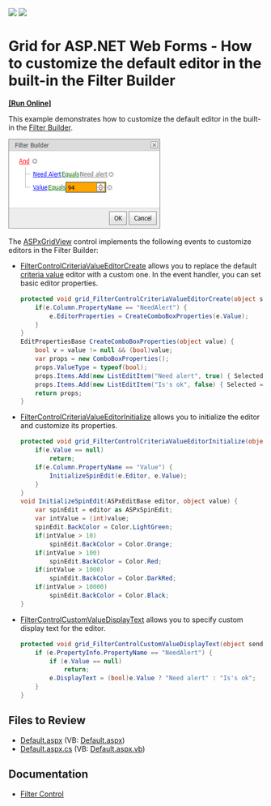 <!-- default badges list -->
[![](https://img.shields.io/badge/Open_in_DevExpress_Support_Center-FF7200?style=flat-square&logo=DevExpress&logoColor=white)](https://supportcenter.devexpress.com/ticket/details/T300124)
[![](https://img.shields.io/badge/📖_How_to_use_DevExpress_Examples-e9f6fc?style=flat-square)](https://docs.devexpress.com/GeneralInformation/403183)
<!-- default badges end -->

# Grid for ASP.NET Web Forms - How to customize the default editor in the built-in the Filter Builder
<!-- run online -->
**[[Run Online]](https://codecentral.devexpress.com/t300124/)**
<!-- run online end -->

This example demonstrates how to customize the default editor in the built-in the [Filter Builder](https://docs.devexpress.com/AspNet/5138/components/grid-view/concepts/filter-data/filter-control).

![Filter builder with custom editors](custom-editors.png)

The [ASPxGridView](https://docs.devexpress.com/AspNet/DevExpress.Web.ASPxGridView) control implements the following events to customize editors in the Filter Builder:

* [FilterControlCriteriaValueEditorCreate](https://docs.devexpress.com/AspNet/DevExpress.Web.ASPxGridBase.FilterControlCriteriaValueEditorCreate) allows you to replace the default [criteria value](https://docs.devexpress.com/AspNet/11155/components/data-editors/aspxfiltercontrol/visual-elements#criteria-value) editor with a custom one. In the event handler, you can set basic editor properties.
  ```cs
  protected void grid_FilterControlCriteriaValueEditorCreate(object sender, FilterControlCriteriaValueEditorCreateEventArgs e) {
      if(e.Column.PropertyName == "NeedAlert") {
          e.EditorProperties = CreateComboBoxProperties(e.Value);
      }
  }
  EditPropertiesBase CreateComboBoxProperties(object value) {
      bool v = value != null && (bool)value;
      var props = new ComboBoxProperties();
      props.ValueType = typeof(bool);
      props.Items.Add(new ListEditItem("Need alert", true) { Selected = v });
      props.Items.Add(new ListEditItem("Is's ok", false) { Selected = !v });
      return props;
  }
  ```
* [FilterControlCriteriaValueEditorInitialize](https://docs.devexpress.com/AspNet/DevExpress.Web.ASPxGridBase.FilterControlCriteriaValueEditorInitialize) allows you to initialize the editor and customize its properties.
  ```cs
  protected void grid_FilterControlCriteriaValueEditorInitialize(object sender, FilterControlCriteriaValueEditorInitializeEventArgs e) {
      if(e.Value == null)
          return;
      if(e.Column.PropertyName == "Value") {
          InitializeSpinEdit(e.Editor, e.Value);
      }
  }
  void InitializeSpinEdit(ASPxEditBase editor, object value) {
      var spinEdit = editor as ASPxSpinEdit;
      var intValue = (int)value;
      spinEdit.BackColor = Color.LightGreen;
      if(intValue > 10)
          spinEdit.BackColor = Color.Orange;
      if(intValue > 100)
          spinEdit.BackColor = Color.Red;
      if(intValue > 1000)
          spinEdit.BackColor = Color.DarkRed;
      if(intValue > 10000)
          spinEdit.BackColor = Color.Black;
  }
  ```
* [FilterControlCustomValueDisplayText](https://docs.devexpress.com/AspNet/DevExpress.Web.ASPxGridBase.FilterControlCustomValueDisplayText) allows you to specify custom display text for the editor.
  ```cs
  protected void grid_FilterControlCustomValueDisplayText(object sender, FilterControlCustomValueDisplayTextEventArgs e) {
      if (e.PropertyInfo.PropertyName == "NeedAlert") {
          if (e.Value == null)
              return;
          e.DisplayText = (bool)e.Value ? "Need alert" : "Is's ok";
      }
  }
  ```



## Files to Review

* [Default.aspx](./CS/Default.aspx) (VB: [Default.aspx](./VB/Default.aspx))
* [Default.aspx.cs](./CS/Default.aspx.cs) (VB: [Default.aspx.vb](./VB/Default.aspx.vb))

## Documentation

* [Filter Control](https://docs.devexpress.com/AspNet/5138/components/grid-view/concepts/filter-data/filter-control)

